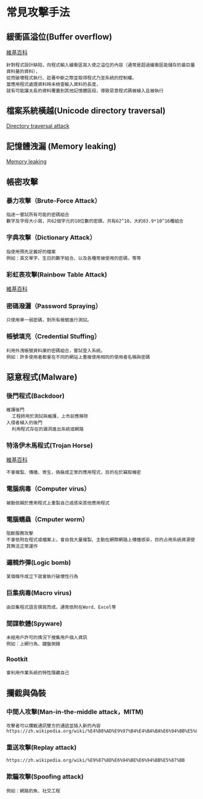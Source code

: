 # 常見攻擊手法
## 緩衝區溢位(Buffer overflow)
[維基百科](https://zh.wikipedia.org/zh-tw/%E7%BC%93%E5%86%B2%E5%8C%BA%E6%BA%A2%E5%87%BA)
```
針對程式設計缺陷，向程式輸入緩衝區寫入使之溢位的內容（通常是超過緩衝區能儲存的最巨量資料量的資料），
從而破壞程式執行、趁著中斷之際並取得程式乃至系統的控制權。
當應用程式處理資料時未檢查輸入資料的長度，
就有可能讓太長的資料覆蓋到其他記憶體區段，導致惡意程式碼被植入且被執行
```
## 檔案系統橫越(Unicode directory traversal)
[Directory traversal attack](https://en.wikipedia.org/wiki/Directory_traversal_attack)
## 記憶體洩漏 (Memory leaking)
[Memory leaking](https://zh.wikipedia.org/wiki/%E5%86%85%E5%AD%98%E6%B3%84%E6%BC%8F)
## 帳密攻擊
### 暴力攻擊（Brute-Force Attack）
```
指逐一嘗試所有可能的密碼組合
數字及字母大小寫，共62個字元的10位數的密碼，共有62^10，大約83.9*10^16種組合
```
### 字典攻擊（Dictionary Attack）
```
指使用預先定義好的檔案
例如：英文單字、生日的數字組合、以及各種常被使用的密碼，等等
```
### 彩虹表攻擊(Rainbow Table Attack)
[維基百科](https://zh.wikipedia.org/wiki/%E5%BD%A9%E8%99%B9%E8%A1%A8)

### 密碼潑灑（Password Spraying）
```
只使用單一弱密碼，對所有帳號進行測試。
```
### 帳號填充（Credential Stuffing）
```
利用外洩帳號資料庫的密碼組合，嘗試登入系統。
例如：許多使用者都會在不同的網站上重複使用相同的使用者名稱與密碼
```
## 惡意程式(Malware)
### 後門程式(Backdoor)
```
維護後門
  工程師用於測試與維護，上市前應移除
入侵者植入的後門
  利用程式存在的漏洞進出系統或網路
```
### 特洛伊木馬程式(Trojan Horse)
[維基百科](https://zh.wikipedia.org/wiki/%E7%89%B9%E6%B4%9B%E4%BC%8A%E6%9C%A8%E9%A9%AC_(%E7%94%B5%E8%84%91))
```
不會複製、傳播、寄生，偽裝成正常的應用程式，目的在於竊取機密
```
### 電腦病毒（Computer virus）
```
被動依賴於應用程式上重製自己或感染其他應用程式
```
### 電腦蠕蟲（Cmputer worm）
```
阻斷服務攻擊
不會依附在程式或檔案上，會自我大量複製、主動在網際網路上傳播感染，目的占用系統資源使其無法正常運作
```
### 邏輯炸彈(Logic bomb)
```
某個條件成立下就會執行破壞性行為
```
### 巨集病毒(Macro virus)
```
由巨集程式語言撰寫而成，通常依附在Word、Excel等
```
### 間諜軟體(Spyware)
```
未經用戶許可的情況下搜集用戶個人資訊
例如：上網行為、鍵盤側錄
```
### Rootkit
```
會利用作業系統的特性隱藏自己
```
## 攔截與偽裝
### 中間人攻擊(Man-in-the-middle attack，MITM)
```
攻擊者可以攔截通訊雙方的通話並插入新的內容
https://zh.wikipedia.org/wiki/%E4%B8%AD%E9%97%B4%E4%BA%BA%E6%94%BB%E5%87%BB
```
### 重送攻擊(Replay attack)
```
https://zh.wikipedia.org/wiki/%E9%87%8D%E6%94%BE%E6%94%BB%E5%87%BB
```
### 欺騙攻擊(Spoofing attack)
```
例如：網路釣魚、社交工程
```

